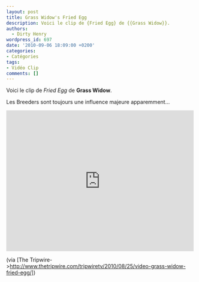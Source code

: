 ```yaml
---
layout: post
title: Grass Widow's Fried Egg
description: Voici le clip de {Fried Egg} de {{Grass Widow}}.
authors:
  - Dirty Henry
wordpress_id: 697
date: '2010-09-06 18:09:00 +0200'
categories:
- Catégories
tags:
- Vidéo Clip
comments: []
---
```

Voici le clip de *Fried Egg* de __Grass Widow__.

Les Breeders sont toujours une influence majeure apparemment...

<iframe src="http://player.vimeo.com/video/14374194?title=0&amp;byline=0&amp;portrait=0&amp;color=59a5d1" width="500" height="375" frameborder="0"></iframe>

(via [The Tripwire->http://www.thetripwire.com/tripwiretv/2010/08/25/video-grass-widow-fried-egg/])
